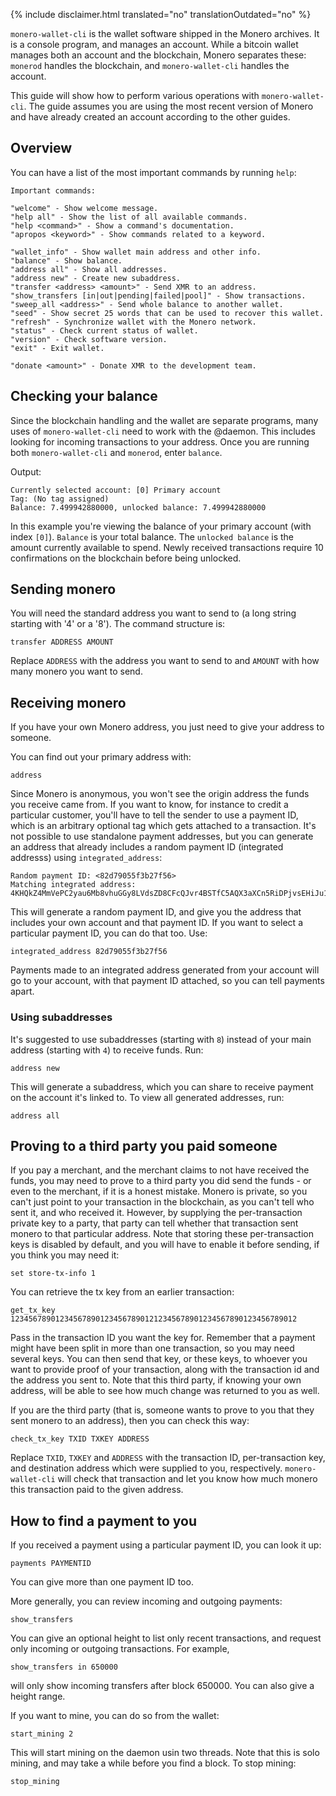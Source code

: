 {% include disclaimer.html translated="no" translationOutdated="no" %}

`monero-wallet-cli` is the wallet software shipped in the Monero archives. It is a console program,
and manages an account. While a bitcoin wallet manages both an account and the blockchain,
Monero separates these: `monerod` handles the blockchain, and `monero-wallet-cli` handles the account.

This guide will show how to perform various operations with `monero-wallet-cli`. The guide assumes you are using the most recent version of Monero and have already created an account according to the other guides.

## Overview

You can have a list of the most important commands by running `help`:

```
Important commands:

"welcome" - Show welcome message.
"help all" - Show the list of all available commands.
"help <command>" - Show a command's documentation.
"apropos <keyword>" - Show commands related to a keyword.

"wallet_info" - Show wallet main address and other info.
"balance" - Show balance.
"address all" - Show all addresses.
"address new" - Create new subaddress.
"transfer <address> <amount>" - Send XMR to an address.
"show_transfers [in|out|pending|failed|pool]" - Show transactions.
"sweep_all <address>" - Send whole balance to another wallet.
"seed" - Show secret 25 words that can be used to recover this wallet.
"refresh" - Synchronize wallet with the Monero network.
"status" - Check current status of wallet.
"version" - Check software version.
"exit" - Exit wallet.

"donate <amount>" - Donate XMR to the development team.
```

## Checking your balance

Since the blockchain handling and the wallet are separate programs, many uses of `monero-wallet-cli`
need to work with the @daemon. This includes looking for incoming transactions to your address.
Once you are running both `monero-wallet-cli` and `monerod`, enter `balance`.

Output:

```
Currently selected account: [0] Primary account
Tag: (No tag assigned)
Balance: 7.499942880000, unlocked balance: 7.499942880000
```

In this example you're viewing the balance of your primary account (with index `[0]`). `Balance` is your total balance. The `unlocked balance` is the amount currently available to spend. Newly received transactions require 10 confirmations on the blockchain before being unlocked. 

## Sending monero

You will need the standard address you want to send to (a long string starting with '4' or a '8'). The  command structure is:

```
transfer ADDRESS AMOUNT
```

Replace `ADDRESS` with the address you want to send to and `AMOUNT` with how many monero you want to send.

## Receiving monero

If you have your own Monero address, you just need to give your address to someone.

You can find out your primary address with:

```
address
```

Since Monero is anonymous, you won't see the origin address the funds you receive came from. If you
want to know, for instance to credit a particular customer, you'll have to tell the sender to use
a payment ID, which is an arbitrary optional tag which gets attached to a transaction. It's not possible to use standalone payment addresses, but you can generate an address that already includes a random payment ID (integrated addresss) using `integrated_address`:

```
Random payment ID: <82d79055f3b27f56>
Matching integrated address: 4KHQkZ4MmVePC2yau6Mb8vhuGGy8LVdsZD8CFcQJvr4BSTfC5AQX3aXCn5RiDPjvsEHiJu1TC1ybR8pRTCbZM5bhTrAD3HDwWMtAn1K7nV
```

This will generate a random payment ID, and give you the address that includes your own account
and that payment ID. If you want to select a particular payment ID, you can do that too. Use:

```
integrated_address 82d79055f3b27f56
```

Payments made to an integrated address generated from your account will go to your account,
with that payment ID attached, so you can tell payments apart.

### Using subaddresses

It's suggested to use subaddresses (starting with `8`) instead of your main address (starting with `4`) to receive funds. Run:

```
address new
```

This will generate a subaddress, which you can share to receive payment on the account it's linked to. To view all generated addresses, run:

```
address all
```

## Proving to a third party you paid someone

If you pay a merchant, and the merchant claims to not have received the funds, you may need
to prove to a third party you did send the funds - or even to the merchant, if it is a honest
mistake. Monero is private, so you can't just point to your transaction in the blockchain,
as you can't tell who sent it, and who received it. However, by supplying the per-transaction
private key to a party, that party can tell whether that transaction sent monero to that
particular address. Note that storing these per-transaction keys is disabled by default, and
you will have to enable it before sending, if you think you may need it:

```
set store-tx-info 1
```

You can retrieve the tx key from an earlier transaction:

```
get_tx_key 1234567890123456789012345678901212345678901234567890123456789012
```

Pass in the transaction ID you want the key for. Remember that a payment might have been
split in more than one transaction, so you may need several keys. You can then send that key,
or these keys, to whoever you want to provide proof of your transaction, along with the
transaction id and the address you sent to. Note that this third party, if knowing your
own address, will be able to see how much change was returned to you as well.

If you are the third party (that is, someone wants to prove to you that they sent monero
to an address), then you can check this way:

```
check_tx_key TXID TXKEY ADDRESS
```

Replace `TXID`, `TXKEY` and `ADDRESS` with the transaction ID, per-transaction key, and destination
address which were supplied to you, respectively. `monero-wallet-cli` will check that transaction
and let you know how much monero this transaction paid to the given address.

## How to find a payment to you

If you received a payment using a particular payment ID, you can look it up:

```
payments PAYMENTID
```

You can give more than one payment ID too.

More generally, you can review incoming and outgoing payments:

```
show_transfers
```

You can give an optional height to list only recent transactions, and request
only incoming or outgoing transactions. For example,

```
show_transfers in 650000
```

will only show incoming transfers after block 650000. You can also give a height
range.

If you want to mine, you can do so from the wallet:

```
start_mining 2
```

This will start mining on the daemon usin two threads. Note that this is solo mining,
and may take a while before you find a block. To stop mining:

```
stop_mining
```
